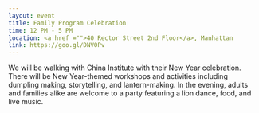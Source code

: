 ```yaml
---
layout: event
title: Family Program Celebration
time: 12 PM - 5 PM
location: <a href ="">40 Rector Street 2nd Floor</a>, Manhattan
link: https://goo.gl/DNV0Pv
---
```

We will be walking with China Institute with their New Year celebration. There will be New Year-themed workshops and activities including dumpling making, storytelling, and lantern-making. In the evening, adults and families alike are welcome to a party featuring a lion dance, food, and live music.
